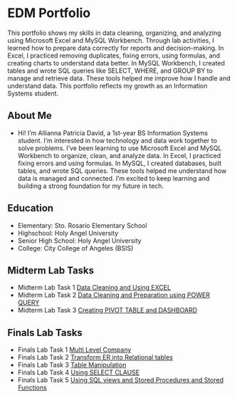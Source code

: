 # EDM Portfolio
This portfolio shows my skills in data cleaning, organizing, and analyzing using Microsoft Excel and MySQL Workbench. Through lab activities, I learned how to prepare data correctly for reports and decision-making. In Excel, I practiced removing duplicates, fixing errors, using formulas, and creating charts to understand data better. In MySQL Workbench, I created tables and wrote SQL queries like SELECT, WHERE, and GROUP BY to manage and retrieve data. These tools helped me improve how I handle and understand data. This portfolio reflects my growth as an Information Systems student.
## About Me 
- Hi! I’m Allianna Patricia David, a 1st-year BS Information Systems student. I’m interested in how technology and data work together to solve problems. I’ve been learning to use Microsoft Excel and MySQL Workbench to organize, clean, and analyze data. In Excel, I practiced fixing errors and using formulas. In MySQL, I created databases, built tables, and wrote SQL queries. These tools helped me understand how data is managed and connected. I’m excited to keep learning and building a strong foundation for my future in tech.
## Education
- Elementary: Sto. Rosario Elementary School 
- Highschool: Holy Angel University 
- Senior High School: Holy Angel University 
- College: City College of Angeles (BSIS)

## Midterm Lab Tasks
- Midterm Lab Task 1 [Data Cleaning and Using EXCEL](https://AlliannaPatricia.github.io/MLT1/)
- Midterm Lab Task 2 [Data Cleaning and Preparation using POWER QUERY](https://AlliannaPatricia.github.io/MLT2/)
- Midterm Lab Task 3 [Creating PIVOT TABLE and DASHBOARD](https://AlliannaPatricia.github.io/MLT3/)
  
## Finals Lab Tasks
- Finals Lab Task 1 [Multi Level Company](https://AlliannaPatricia.github.io/FLT1/)
- Finals Lab Task 2 [Transform ER into Relational tables](https://AlliannaPatricia.github.io/FLT2/)
- Finals Lab Task 3 [Table Manipulation](https://AlliannaPatricia.github.io/FLT3/)
- Finals Lab Task 4 [Using SELECT CLAUSE](https://AlliannaPatricia.github.io/FLT4/)
- Finals Lab Task 5 [Using SQL views and Stored Procedures and Stored Functions](https://AlliannaPatricia.github.io/FLT5/)
